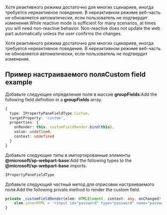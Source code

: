 <span data-ttu-id="bbb71-p107">Хотя реактивного режима достаточно для многих сценариев, иногда требуется нереактивное поведение. В нереактивном режиме веб-часть не обновляется автоматически, если пользователь не подтвердит изменения.</span><span class="sxs-lookup"><span data-stu-id="bbb71-p107">While reactive mode is sufficient for many scenarios, at times you will need non-reactive behavior. Non-reactive does not update the web part automatically unless the user confirms the changes.</span></span>

Хотя реактивного режима достаточно для многих сценариев, иногда требуется нереактивное поведение. В нереактивном режиме веб-часть не обновляется автоматически, если пользователь не подтвердит изменения.

## <a name="custom-field-example"></a><span data-ttu-id="bbb71-146">Пример настраиваемого поля</span><span class="sxs-lookup"><span data-stu-id="bbb71-146">Custom field example</span></span>

<span data-ttu-id="bbb71-147">Добавьте следующее определение поля в массив **groupFields**:</span><span class="sxs-lookup"><span data-stu-id="bbb71-147">Add the following field definition in a **groupFields** array.</span></span>

```ts
{
  type: IPropertyPaneFieldType.Custom,
  targetProperty: 'custom',
  properties: {
    onRender: this._customFieldRender.bind(this),
    value: undefined,
    context: undefined
  }
}
```

<span data-ttu-id="bbb71-148">Добавьте следующие типы в импортированные элементы **@microsoft/sp-webpart-base**:</span><span class="sxs-lookup"><span data-stu-id="bbb71-148">Add the following types to the **@microsoft/sp-webpart-base** imports.</span></span>

```ts
IPropertyPaneFieldType
```

<span data-ttu-id="bbb71-149">Добавьте следующий частный метод для отрисовки настраиваемого поля:</span><span class="sxs-lookup"><span data-stu-id="bbb71-149">Add the following private method to render the custom field.</span></span>

```ts
private _customFieldRender(elem: HTMLElement, context: any, onChanged?: IOnCustomPropertyFieldChanged): void {
    elem.innerHTML = '<input id="password" type="password" name="password" class="ms-TextField-field">';
}
```
